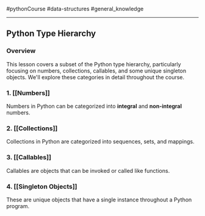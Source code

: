 #pythonCourse #data-structures #general_knowledge 

---
## Python Type Hierarchy

### Overview
This lesson covers a subset of the Python type hierarchy, particularly focusing on numbers, collections, callables, and some unique singleton objects. We'll explore these categories in detail throughout the course.

### 1. [[Numbers]]
Numbers in Python can be categorized into **integral** and **non-integral** numbers.

### 2. [[Collections]]
Collections in Python are categorized into sequences, sets, and mappings.

### 3. [[Callables]]
Callables are objects that can be invoked or called like functions.

### 4. [[Singleton Objects]]
These are unique objects that have a single instance throughout a Python program.
